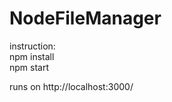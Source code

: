# NodeFileManager
instruction:                                           
npm install                                                          
npm start                  

runs on http://localhost:3000/
